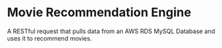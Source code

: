 # Movie Recommendation Engine

A RESTful request that pulls data from an AWS RDS MySQL Database and uses it to recommend movies.